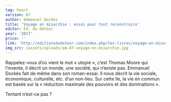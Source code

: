 ```yaml
---
tag: heart
version: 87
author: Emmanuel Dockès
title: 'Voyage en misarchie : essai pour tout reconstruire'
editor: Éd. du Détour
year: '2017'
price: ''
link: 'http://editionsdudetour.com/index.php/les-livres/voyage-en-misarchie/'
img_src: /assets/uploads/am-87-voyage-en-misarchie.jpg
---
```

Rappelez-vous d’où vient le mot « utopie », c’est Thomas Moore qui l’invente,
 il décrit un monde, une société, qui n’existe pas. Emmanuel Dockès
 fait de même dans son roman-essai. Il nous décrit la vie sociale, économique,
 culturelle, etc. d’un non-lieu. Sur cette île, la vie en commun est
 basée sur la « réduction maximale des pouvoirs et des dominations ».

Tentant n’est-ce pas ?
